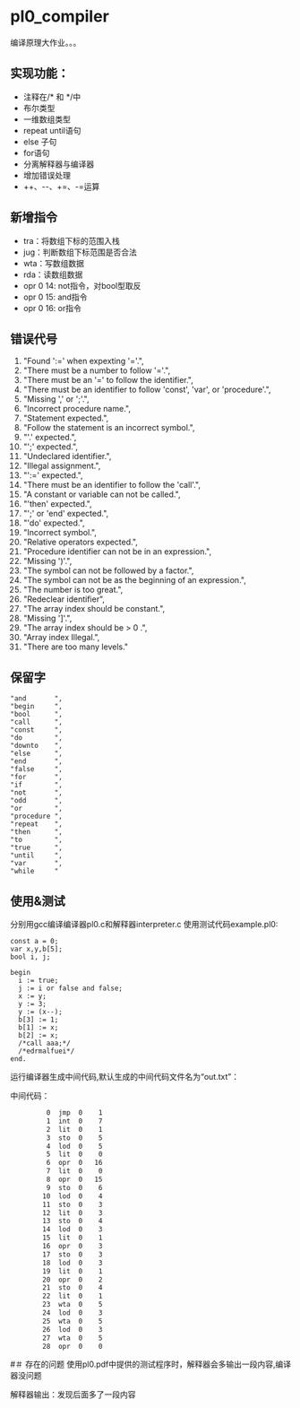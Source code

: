 # pl0_compiler

编译原理大作业。。。

##  实现功能：

* 注释在/\* 和 \*/中
* 布尔类型
* 一维数组类型
* repeat until语句
* else 子句
* for语句
* 分离解释器与编译器
* 增加错误处理
* ++、--、+=、-=运算

##  新增指令
- tra：将数组下标的范围入栈
- jug：判断数组下标范围是否合法
- wta：写数组数据
- rda：读数组数据
- opr 0 14: not指令，对bool型取反
- opr 0 15: and指令
- opr 0 16: or指令


##  错误代号
1.  "Found ':=' when expexting '='.",
2. "There must be a number to follow '='.",
3. "There must be an '=' to follow the identifier.",
4. "There must be an identifier to follow 'const', 'var', or 'procedure'.", 
5. "Missing ',' or ';'.",
6. "Incorrect procedure name.",
7. "Statement expected.",
8.  "Follow the statement is an incorrect symbol.",
9.  "'.' expected.",
10.  "';' expected.",
11.  "Undeclared identifier.",
12.  "Illegal assignment.",
13.  "':=' expected.",
14.  "There must be an identifier to follow the 'call'.",
15.  "A constant or variable can not be called.",
16.  "'then' expected.",
17.  "';' or 'end' expected.",
18.  "'do' expected.",
19.  "Incorrect symbol.",
20.  "Relative operators expected.",
21.  "Procedure identifier can not be in an expression.",
22.  "Missing ')'.",
23.  "The symbol can not be followed by a factor.",
24.  "The symbol can not be as the beginning of an expression.",
25.  "The number is too great.",
26.  "Redeclear identifier",
27.  "The array index should be constant.",
28.  "Missing ']'.",
29.  "The array index should be > 0 .",
30.  "Array index Illegal.",
31.  "There are too many levels."

##  保留字
    "and       ",
    "begin     ",
    "bool      ",
    "call      ",
    "const     ",
    "do        ",
    "downto    ",
    "else      ",
    "end       ",
    "false     ",
    "for       ",
    "if        ",
    "not       ",
    "odd       ",
    "or        ",
    "procedure ",
    "repeat    ",
    "then      ",
    "to        ",
    "true      ",
    "until     ",
    "var       ",
    "while     "
    
##  使用&测试
分别用gcc编译编译器pl0.c和解释器interpreter.c
使用测试代码example.pl0:

    const a = 0;
    var x,y,b[5];
    bool i, j;

    begin
	  i := true;
	  j := i or false and false;
	  x := y;
	  y := 3;
      y := (x--);
      b[3] := 1;
      b[1] := x;
      b[2] := x;
      /*call aaa;*/
      /*edrmalfuei*/
    end.
    
运行编译器生成中间代码,默认生成的中间代码文件名为“out.txt”：


中间代码：

```sh
         0  jmp  0    1
         1  int  0    7
         2  lit  0    1
         3  sto  0    5
         4  lod  0    5
         5  lit  0    0
         6  opr  0   16
         7  lit  0    0
         8  opr  0   15
         9  sto  0    6
        10  lod  0    4
        11  sto  0    3
        12  lit  0    3
        13  sto  0    4
        14  lod  0    3
        15  lit  0    1
        16  opr  0    3
        17  sto  0    3
        18  lod  0    3
        19  lit  0    1
        20  opr  0    2
        21  sto  0    4
        22  lit  0    1
        23  wta  0    5
        24  lod  0    3
        25  wta  0    5
        26  lod  0    3
        27  wta  0    5
        28  opr  0    0
```


#＃  存在的问题
使用pl0.pdf中提供的测试程序时，解释器会多输出一段内容,编译器没问题

解释器输出：发现后面多了一段内容



